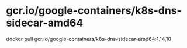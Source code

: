# gcr.io/google-containers/k8s-dns-sidecar-amd64
docker pull gcr.io/google-containers/k8s-dns-sidecar-amd64:1.14.10
